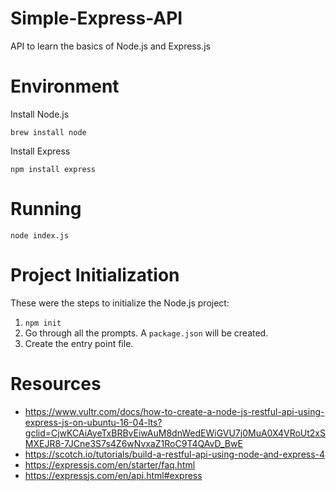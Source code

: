 # Simple-Express-API
API to learn the basics of Node.js and Express.js 

# Environment 
Install Node.js 
```
brew install node
```
Install Express  
```
npm install express
```

# Running 
```
node index.js 
```

# Project Initialization 
These were the steps to initialize the Node.js project: 
1. `npm init` 
2. Go through all the prompts. A `package.json` will be created. 
3. Create the entry point file. 

# Resources 
- https://www.vultr.com/docs/how-to-create-a-node-js-restful-api-using-express-js-on-ubuntu-16-04-lts?gclid=CjwKCAiAyeTxBRBvEiwAuM8dnWedEWiGVU7j0MuA0X4VRoUt2xSMXEJR8-7JCne3S7s4Z6wNvxaZ1RoC9T4QAvD_BwE
- https://scotch.io/tutorials/build-a-restful-api-using-node-and-express-4
- https://expressjs.com/en/starter/faq.html 
- https://expressjs.com/en/api.html#express

